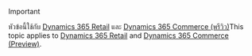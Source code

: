 > [!IMPORTANT]
> <span data-ttu-id="2b622-101">หัวข้อนี้ใช้กับ [Dynamics 365 Retail](../index.md) และ [Dynamics 365 Commerce (พรีวิว)](../../commerce/index.md)</span><span class="sxs-lookup"><span data-stu-id="2b622-101">This topic applies to [Dynamics 365 Retail](../index.md) and [Dynamics 365 Commerce (Preview)](../../commerce/index.md).</span></span>
